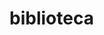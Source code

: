 # biblioteca
<?php
include('config.php');
error_reporting(0);
$inventario=$_POST["usuario"];
$pass=$_POST["pass"];
$d=mysqli_query($conexion,"SELECT * FROM usuario WHERE correo='{$usuario}' AND contrasena='{$pass}'");
$d=mysqli_fecht_array($d);
if($d['id'] !=""){
    echo "todo bien";
}else{
    echo "todo mal";
}

